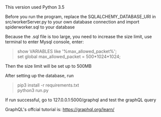 This version used Python 3.5  

Before you run the program, replace the SQLALCHEMY_DATABASE_URI in src/workerServer.py to your own database connection and import spiderworker.sql to your database    

Because the .sql file is too large, you need to increase the size limit, use terminal to enter Mysql console, enter:
>show VARIABLES like '%max_allowed_packet%';  
>set global max_allowed_packet = 500\*1024\*1024; 

Then the size limit will be set up to 500MB 


After setting up the database, run 
>pip3 install -r requirements.txt   
>python3 run.py


If run successful, go to 127.0.0.1:5000/graphql and test the graphQL query  

GraphQL's offcial tutorial is: https://graphql.org/learn/ 


